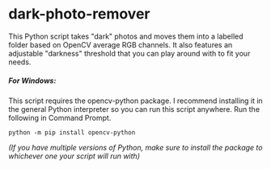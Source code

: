 # dark-photo-remover
This Python script takes "dark" photos and moves them into a labelled folder based on OpenCV average RGB channels. It
 also features an adjustable "darkness" threshold that you can play around with to fit your needs.
<br/>

##### For Windows:
This script requires the opencv-python package. I recommend installing it in the general Python interpreter so you
 can run this script anywhere. Run the following in Command Prompt.
 
 `python -m pip install opencv-python`
 
_(If you have multiple versions of Python, make sure to install the package to whichever one your script will run with)_